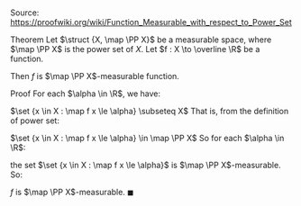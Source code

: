 # 

Source: https://proofwiki.org/wiki/Function_Measurable_with_respect_to_Power_Set

Theorem
Let $\struct {X, \map \PP X}$ be a measurable space, where $\map \PP X$ is the power set of $X$. 
Let $f : X \to \overline \R$ be a function.

Then $f$ is $\map \PP X$-measurable function.


Proof
For each $\alpha \in \R$, we have: 

$\set {x \in X : \map f x \le \alpha} \subseteq X$
That is, from the definition of power set:

$\set {x \in X : \map f x \le \alpha} \in \map \PP X$
So for each $\alpha \in \R$:

the set $\set {x \in X : \map f x \le \alpha}$ is $\map \PP X$-measurable.
So:

$f$ is $\map \PP X$-measurable.
$\blacksquare$





